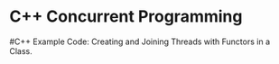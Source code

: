 # C++ Concurrent Programming
#C++ Example Code: Creating and Joining Threads with Functors in a Class.

